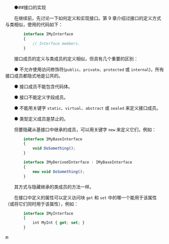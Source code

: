 &emsp;&emsp;●##接口的实现

&emsp;&emsp;在继续前，先讨论一下如何定义和实现接口。第 9 章介绍过接口的定义方式与类相似，使用的代码如下：

```javascript
        interface IMyInterface
        {
            // Interface members.
        }
```

&emsp;&emsp;接口成员的定义与类成员的定义相似，但具有几个重要的区别：

&emsp;&emsp;● 不允许使用访问修饰符(`public`、`private`、`protected` 或 `internal`)，所有接口成员都隐式地是公共的。

&emsp;&emsp;● 接口成员不能包含代码体。

&emsp;&emsp;● 接口不能定义字段成员。

&emsp;&emsp;● 不能用关键字 `static`、`virtual`、`abstract` 或 `sealed` 来定义接口成员。

&emsp;&emsp;● 类型定义成员是禁止的。

&emsp;&emsp;但要隐藏从基接口中继承的成员，可以用关键字 `new` 来定义它们，例如：

```javascript
        interface IMyBaseInterface
        {
            void DoSomething();
        }

        interface IMyDerivedInterface : IMyBaseInterface
        {
            new void DoSomething();
        }
```

&emsp;&emsp;其方式与隐藏继承的类成员的方法一样。

&emsp;&emsp;在接口中定义的属性可以定义访问块 `get` 和 `set` 中的哪一个能用于该属性（或将它们同时用于该属性），例如：

```javascript
        interface IMyInterface
        {
            int MyInt { get; set; }
        }
```


















🔚
